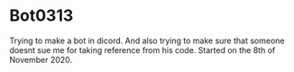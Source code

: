 # Bot0313
Trying to make a bot in dicord. And also trying to make sure that someone doesnt sue me for taking reference from his code. Started on the 8th of November 2020.

